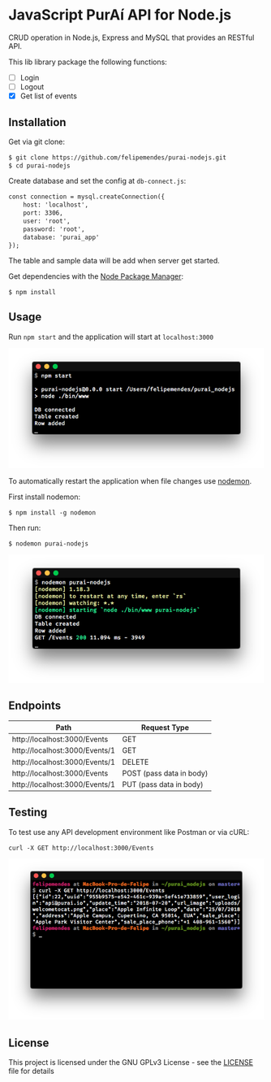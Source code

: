 # JavaScript PurAí API for Node.js
CRUD operation in Node.js, Express and MySQL that provides an RESTful API.

This lib library package the following functions:
- [ ] Login
- [ ] Logout
- [x] Get list of events    

 ## Installation
Get via git clone:
```
$ git clone https://github.com/felipemendes/purai-nodejs.git
$ cd purai-nodejs
```

Create database and set the config at `db-connect.js`:
```
const connection = mysql.createConnection({
    host: 'localhost',
    port: 3306,
    user: 'root',
    password: 'root',
    database: 'purai_app'
});
```
The table and sample data will be add when server get started.

Get dependencies with the [Node Package Manager](http://npmjs.org/):
```
$ npm install
```

## Usage
Run `npm start` and the application will start at `localhost:3000`

![Server](/screenshots/server.png "Server")

To automatically restart the application when file changes use [nodemon](https://github.com/remy/nodemon).

First install nodemon:
```
$ npm install -g nodemon
```

Then run:
```
$ nodemon purai-nodejs
```
![nodemon](/screenshots/nodemon.png "nodemon")


## Endpoints
| Path        | Request Type           
| ------------------------------ | ------------------------ |
| http://localhost:3000/Events   | GET                      |
| http://localhost:3000/Events/1 | GET                      |
| http://localhost:3000/Events/1 | DELETE                   |
| http://localhost:3000/Events   | POST (pass data in body) |
| http://localhost:3000/Events/1 | PUT (pass data in body)  |

## Testing
To test use any API development environment like Postman or via cURL:
```
curl -X GET http://localhost:3000/Events
```
![GET](/screenshots/curl-get.png "GET")

## License
This project is licensed under the GNU GPLv3 License - see the [LICENSE](LICENSE) file for details